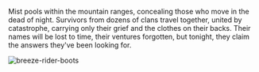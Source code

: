 Mist pools within the mountain ranges, concealing those who move in the dead of night. Survivors from dozens of clans travel together, united by catastrophe, carrying only their grief and the clothes on their backs. Their names will be lost to time, their ventures forgotten, but tonight, they claim the answers they've been looking for.

<img src="https://d2hl7maqck52px.cloudfront.net/equipment/breeze-rider-boots.webp" alt="breeze-rider-boots" class="center" />
